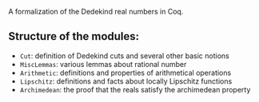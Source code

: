 A formalization of the Dedekind real numbers in Coq.

## Structure of the modules:

* `Cut`: definition of Dedekind cuts and several other basic notions
* `MiscLemmas`: various lemmas about rational number
* `Arithmetic`: definitions and properties of arithmetical operations
* `Lipschitz`: definitions and facts about locally Lipschitz functions
* `Archimedean`: the proof that the reals satisfy the archimedean property

